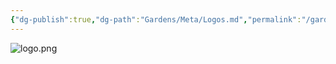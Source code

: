 ```yaml
---
{"dg-publish":true,"dg-path":"Gardens/Meta/Logos.md","permalink":"/gardens/meta/logos/","noteIcon":"1"}
---
```



![logo.png](/img/user/GOB/assets/images/logo.png)